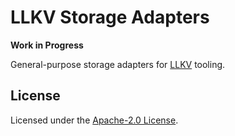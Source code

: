 # LLKV Storage Adapters

**Work in Progress**

General-purpose storage adapters for [LLKV](https://github.com/jzombie/rust-llkv) tooling.

## License

Licensed under the [Apache-2.0 License](../LICENSE).
